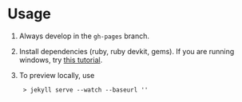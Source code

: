 # Usage

1. Always develop in the `gh-pages` branch.
1. Install dependencies (ruby, ruby devkit, gems). If you are running windows, try [this tutorial](http://jekyll-windows.juthilo.com/).
1. To preview locally, use

        > jekyll serve --watch --baseurl ''
